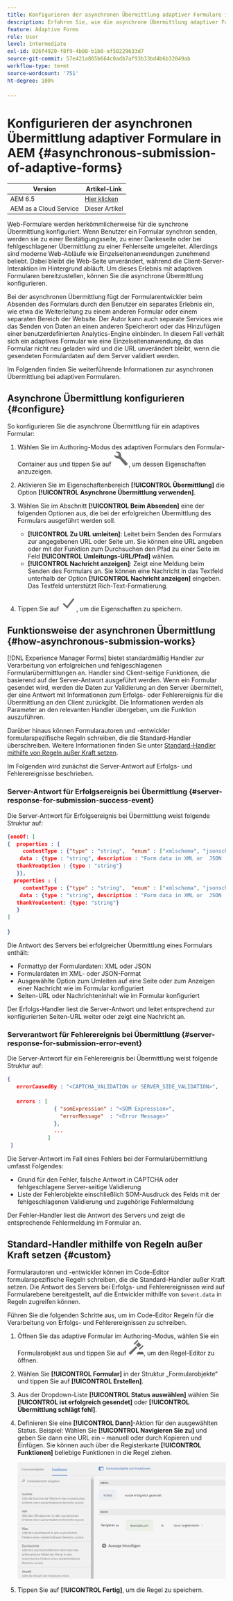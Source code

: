 ```yaml
---
title: Konfigurieren der asynchronen Übermittlung adaptiver Formulare in AEM
description: Erfahren Sie, wie die asynchrone Übermittlung adaptiver Formulare konfiguriert wird. Vertiefen Sie Ihre Kenntnisse über die Funktionsweise der asynchronen Übermittlung für adaptive Formulare.
feature: Adaptive Forms
role: User
level: Intermediate
exl-id: 026f4920-f8f9-4b08-b1b0-af50229633d7
source-git-commit: 57e421a865b664c0adb7af93b33bd4b6b32049ab
workflow-type: tm+mt
source-wordcount: '751'
ht-degree: 100%

---
```


# Konfigurieren der asynchronen Übermittlung adaptiver Formulare in AEM {#asynchronous-submission-of-adaptive-forms}


| Version | Artikel-Link |
| -------- | ---------------------------- |
| AEM 6.5 | [Hier klicken](https://experienceleague.adobe.com/docs/experience-manager-65/forms/adaptive-forms-advanced-authoring/asynchronous-submissions-adaptive-forms.html?lang=de) |
| AEM as a Cloud Service | Dieser Artikel |


Web-Formulare werden herkömmlicherweise für die synchrone Übermittlung konfiguriert. Wenn Benutzer ein Formular synchron senden, werden sie zu einer Bestätigungsseite, zu einer Dankeseite oder bei fehlgeschlagener Übermittlung zu einer Fehlerseite umgeleitet. Allerdings sind moderne Web-Abläufe wie Einzelseitenanwendungen zunehmend beliebt. Dabei bleibt die Web-Seite unverändert, während die Client-Server-Interaktion im Hintergrund abläuft. Um dieses Erlebnis mit adaptiven Formularen bereitzustellen, können Sie die asynchrone Übermittlung konfigurieren.

Bei der asynchronen Übermittlung fügt der Formularentwickler beim Absenden des Formulars durch den Benutzer ein separates Erlebnis ein, wie etwa die Weiterleitung zu einem anderen Formular oder einem separaten Bereich der Website. Der Autor kann auch separate Services wie das Senden von Daten an einen anderen Speicherort oder das Hinzufügen einer benutzerdefinierten Analytics-Engine einbinden. In diesem Fall verhält sich ein adaptives Formular wie eine Einzelseitenanwendung, da das Formular nicht neu geladen wird und die URL unverändert bleibt, wenn die gesendeten Formulardaten auf dem Server validiert werden.

Im Folgenden finden Sie weiterführende Informationen zur asynchronen Übermittlung bei adaptiven Formularen.

## Asynchrone Übermittlung konfigurieren {#configure}

So konfigurieren Sie die asynchrone Übermittlung für ein adaptives Formular:

1. Wählen Sie im Authoring-Modus des adaptiven Formulars den Formular-Container aus und tippen Sie auf ![cmppr1](assets/configure-icon.svg), um dessen Eigenschaften anzuzeigen.
1. Aktivieren Sie im Eigenschaftenbereich **[!UICONTROL Übermittlung]** die Option **[!UICONTROL Asynchrone Übermittlung verwenden]**.
1. Wählen Sie im Abschnitt **[!UICONTROL Beim Absenden]** eine der folgenden Optionen aus, die bei der erfolgreichen Übermittlung des Formulars ausgeführt werden soll.

   * **[!UICONTROL Zu URL umleiten]**: Leitet beim Senden des Formulars zur angegebenen URL oder Seite um. Sie können eine URL angeben oder mit der Funktion zum Durchsuchen den Pfad zu einer Seite im Feld **[!UICONTROL Umleitungs-URL/Pfad]** wählen.
   * **[!UICONTROL Nachricht anzeigen]**: Zeigt eine Meldung beim Senden des Formulars an. Sie können eine Nachricht in das Textfeld unterhalb der Option **[!UICONTROL Nachricht anzeigen]** eingeben. Das Textfeld unterstützt Rich-Text-Formatierung.

1. Tippen Sie auf ![check-button1](assets/save_icon.svg), um die Eigenschaften zu speichern.

## Funktionsweise der asynchronen Übermittlung {#how-asynchronous-submission-works}

[!DNL Experience Manager Forms] bietet standardmäßig Handler zur Verarbeitung von erfolgreichen und fehlgeschlagenen Formularübermittlungen an. Handler sind Client-seitige Funktionen, die basierend auf der Server-Antwort ausgeführt werden. Wenn ein Formular gesendet wird, werden die Daten zur Validierung an den Server übermittelt, der eine Antwort mit Informationen zum Erfolgs- oder Fehlerereignis für die Übermittlung an den Client zurückgibt. Die Informationen werden als Parameter an den relevanten Handler übergeben, um die Funktion auszuführen.

Darüber hinaus können Formularautoren und -entwickler formularspezifische Regeln schreiben, die die Standard-Handler überschreiben. Weitere Informationen finden Sie unter [Standard-Handler mithilfe von Regeln außer Kraft setzen](#custom).

Im Folgenden wird zunächst die Server-Antwort auf Erfolgs- und Fehlerereignisse beschrieben.

### Server-Antwort für Erfolgsereignis bei Übermittlung {#server-response-for-submission-success-event}

Die Server-Antwort für Erfolgsereignis bei Übermittlung weist folgende Struktur auf:

```json
{oneOf: [
{  properties : {
     contentType : {"type" : "string",  "enum" : ["xmlschema", "jsonschema"]},
    data : {type : "string", description : "Form data in XML or  JSON  format"},
   thankYouOption : {type : "string"}
   }},
  properties : {
     contentType : {"type" : "string",  "enum" : ["xmlschema", "jsonschema"]},
    data : {type : "string", description : "Form data in XML or  JSON  format"},
   thankYouContent: {type: "string"}
   }
]

}
```

Die Antwort des Servers bei erfolgreicher Übermittlung eines Formulars enthält:

* Formattyp der Formulardaten: XML oder JSON
* Formulardaten im XML- oder JSON-Format
* Ausgewählte Option zum Umleiten auf eine Seite oder zum Anzeigen einer Nachricht wie im Formular konfiguriert
* Seiten-URL oder Nachrichteninhalt wie im Formular konfiguriert

Der Erfolgs-Handler liest die Server-Antwort und leitet entsprechend zur konfigurierten Seiten-URL weiter oder zeigt eine Nachricht an.

### Serverantwort für Fehlerereignis bei Übermittlung {#server-response-for-submission-error-event}

Die Server-Antwort für ein Fehlerereignis bei Übermittlung weist folgende Struktur auf:

```json
{
   errorCausedBy : "<CAPTCHA_VALIDATION or SERVER_SIDE_VALIDATION>",

   errors : [
               { "somExpression" : "<SOM Expression>",
                 "errorMessage"  : "<Error Message>"
               },
               ...
             ]
 }
```

Die Server-Antwort im Fall eines Fehlers bei der Formularübermittlung umfasst Folgendes:

* Grund für den Fehler, falsche Antwort in CAPTCHA oder fehlgeschlagene Server-seitige Validierung
* Liste der Fehlerobjekte einschließlich SOM-Ausdruck des Felds mit der fehlgeschlagenen Validierung und zugehörige Fehlermeldung

Der Fehler-Handler liest die Antwort des Servers und zeigt die entsprechende Fehlermeldung im Formular an.

## Standard-Handler mithilfe von Regeln außer Kraft setzen {#custom}

Formularautoren und -entwickler können im Code-Editor formularspezifische Regeln schreiben, die die Standard-Handler außer Kraft setzen. Die Antwort des Servers bei Erfolgs- und Fehlerereignissen wird auf Formularebene bereitgestellt, auf die Entwickler mithilfe von `$event.data` in Regeln zugreifen können.

Führen Sie die folgenden Schritte aus, um im Code-Editor Regeln für die Verarbeitung von Erfolgs- und Fehlerereignissen zu schreiben.

1. Öffnen Sie das adaptive Formular im Authoring-Modus, wählen Sie ein Formularobjekt aus und tippen Sie auf ![edit-rules1](assets/edit-rules-icon.svg), um den Regel-Editor zu öffnen.
1. Wählen Sie **[!UICONTROL Formular]** in der Struktur „Formularobjekte“ und tippen Sie auf **[!UICONTROL Erstellen]**.
1. Aus der Dropdown-Liste **[!UICONTROL Status auswählen]** wählen Sie **[!UICONTROL ist erfolgreich gesendet]** oder **[!UICONTROL Übermittlung schlägt fehl]**.
1. Definieren Sie eine **[!UICONTROL Dann]**-Aktion für den ausgewählten Status. Beispiel: Wählen Sie **[!UICONTROL Navigieren Sie zu]** und geben Sie dann eine URL ein – manuell oder durch Kopieren und Einfügen. Sie können auch über die Registerkarte **[!UICONTROL Funktionen]** beliebige Funktionen in die Regel ziehen.

   ![successful submission handler](assets/form-submission-handler.png)

1. Tippen Sie auf **[!UICONTROL Fertig]**, um die Regel zu speichern.